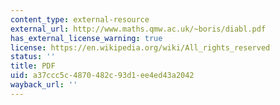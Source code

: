 ```yaml
---
content_type: external-resource
external_url: http://www.maths.qmw.ac.uk/~boris/diabl.pdf
has_external_license_warning: true
license: https://en.wikipedia.org/wiki/All_rights_reserved
status: ''
title: PDF
uid: a37ccc5c-4870-482c-93d1-ee4ed43a2042
wayback_url: ''
---
```

